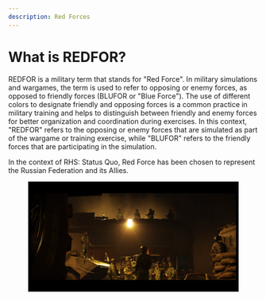 ```yaml
---
description: Red Forces
---
```


# What is REDFOR?

REDFOR is a military term that stands for "Red Force". In military simulations and wargames, the term is used to refer to opposing or enemy forces, as opposed to friendly forces (BLUFOR or "Blue Force"). The use of different colors to designate friendly and opposing forces is a common practice in military training and helps to distinguish between friendly and enemy forces for better organization and coordination during exercises. In this context, "REDFOR" refers to the opposing or enemy forces that are simulated as part of the wargame or training exercise, while "BLUFOR" refers to the friendly forces that are participating in the simulation.

In the context of RHS: Status Quo, Red Force has been chosen to represent the Russian Federation and its Allies.

<figure><img src="../../../.gitbook/assets/изображение_2023-02-18_215408057.png" alt=""><figcaption></figcaption></figure>
